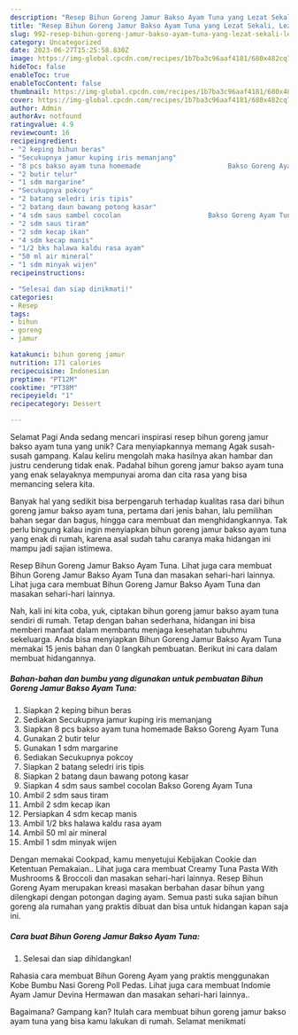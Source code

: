 ```yaml
---
description: "Resep Bihun Goreng Jamur Bakso Ayam Tuna yang Lezat Sekali, Lezat"
title: "Resep Bihun Goreng Jamur Bakso Ayam Tuna yang Lezat Sekali, Lezat"
slug: 992-resep-bihun-goreng-jamur-bakso-ayam-tuna-yang-lezat-sekali-lezat
category: Uncategorized
date: 2023-06-27T15:25:58.830Z
image: https://img-global.cpcdn.com/recipes/1b7ba3c96aaf4181/680x482cq70/bihun-goreng-jamur-bakso-ayam-tuna-foto-resep-utama.jpg
hideToc: false
enableToc: true
enableTocContent: false
thumbnail: https://img-global.cpcdn.com/recipes/1b7ba3c96aaf4181/680x482cq70/bihun-goreng-jamur-bakso-ayam-tuna-foto-resep-utama.jpg
cover: https://img-global.cpcdn.com/recipes/1b7ba3c96aaf4181/680x482cq70/bihun-goreng-jamur-bakso-ayam-tuna-foto-resep-utama.jpg
author: Admin
authorAv: notfound
ratingvalue: 4.9
reviewcount: 16
recipeingredient:
- "2 keping bihun beras"
- "Secukupnya jamur kuping iris memanjang"
- "8 pcs bakso ayam tuna homemade                      Bakso Goreng Ayam Tuna"
- "2 butir telur"
- "1 sdm margarine"
- "Secukupnya pokcoy"
- "2 batang seledri iris tipis"
- "2 batang daun bawang potong kasar"
- "4 sdm saus sambel cocolan                      Bakso Goreng Ayam Tuna"
- "2 sdm saus tiram"
- "2 sdm kecap ikan"
- "4 sdm kecap manis"
- "1/2 bks halawa kaldu rasa ayam"
- "50 ml air mineral"
- "1 sdm minyak wijen"
recipeinstructions:

- "Selesai dan siap dinikmati!"
categories:
- Resep
tags:
- bihun
- goreng
- jamur

katakunci: bihun goreng jamur 
nutrition: 171 calories
recipecuisine: Indonesian
preptime: "PT12M"
cooktime: "PT38M"
recipeyield: "1"
recipecategory: Dessert

---
```



Selamat Pagi Anda sedang mencari inspirasi resep bihun goreng jamur bakso ayam tuna yang unik? Cara menyiapkannya memang Agak susah-susah gampang. Kalau keliru mengolah maka hasilnya akan hambar dan justru cenderung tidak enak. Padahal bihun goreng jamur bakso ayam tuna yang enak selayaknya mempunyai aroma dan cita rasa yang bisa memancing selera kita.


Banyak hal yang sedikit bisa berpengaruh terhadap kualitas rasa dari bihun goreng jamur bakso ayam tuna, pertama dari jenis bahan, lalu pemilihan bahan segar dan bagus, hingga cara membuat dan menghidangkannya. Tak perlu bingung kalau ingin menyiapkan bihun goreng jamur bakso ayam tuna yang enak di rumah, karena asal sudah tahu caranya maka hidangan ini mampu jadi sajian istimewa.

Resep Bihun Goreng Jamur Bakso Ayam Tuna. Lihat juga cara membuat Bihun Goreng Jamur Bakso Ayam Tuna dan masakan sehari-hari lainnya. Lihat juga cara membuat Bihun Goreng Jamur Bakso Ayam Tuna dan masakan sehari-hari lainnya.


Nah, kali ini kita coba, yuk, ciptakan bihun goreng jamur bakso ayam tuna sendiri di rumah. Tetap dengan bahan sederhana, hidangan ini bisa memberi manfaat dalam membantu menjaga kesehatan tubuhmu sekeluarga. Anda bisa menyiapkan Bihun Goreng Jamur Bakso Ayam Tuna memakai 15 jenis bahan dan 0 langkah pembuatan. Berikut ini cara dalam membuat hidangannya.

<!--inarticleads1-->

##### Bahan-bahan dan bumbu yang digunakan untuk pembuatan Bihun Goreng Jamur Bakso Ayam Tuna:

1. Siapkan 2 keping bihun beras
1. Sediakan Secukupnya jamur kuping iris memanjang
1. Siapkan 8 pcs bakso ayam tuna homemade                      Bakso Goreng Ayam Tuna
1. Gunakan 2 butir telur
1. Gunakan 1 sdm margarine
1. Sediakan Secukupnya pokcoy
1. Siapkan 2 batang seledri iris tipis
1. Siapkan 2 batang daun bawang potong kasar
1. Siapkan 4 sdm saus sambel cocolan                      Bakso Goreng Ayam Tuna
1. Ambil 2 sdm saus tiram
1. Ambil 2 sdm kecap ikan
1. Persiapkan 4 sdm kecap manis
1. Ambil 1/2 bks halawa kaldu rasa ayam
1. Ambil 50 ml air mineral
1. Ambil 1 sdm minyak wijen


Dengan memakai Cookpad, kamu menyetujui Kebijakan Cookie dan Ketentuan Pemakaian.. Lihat juga cara membuat Creamy Tuna Pasta With Mushrooms &amp; Broccoli dan masakan sehari-hari lainnya. Resep Bihun Goreng Ayam merupakan kreasi masakan berbahan dasar bihun yang dilengkapi dengan potongan daging ayam. Semua pasti suka sajian bihun goreng ala rumahan yang praktis dibuat dan bisa untuk hidangan kapan saja ini. 

<!--inarticleads2-->

##### Cara buat Bihun Goreng Jamur Bakso Ayam Tuna:


1. Selesai dan siap dihidangkan!

Rahasia cara membuat Bihun Goreng Ayam yang praktis menggunakan Kobe Bumbu Nasi Goreng Poll Pedas. Lihat juga cara membuat Indomie Ayam Jamur Devina Hermawan dan masakan sehari-hari lainnya.. 

Bagaimana? Gampang kan? Itulah cara membuat bihun goreng jamur bakso ayam tuna yang bisa kamu lakukan di rumah. Selamat menikmati
